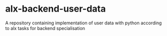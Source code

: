 # alx-backend-user-data
A repository containing implementation of user data with python according to alx tasks for backend specialisation
